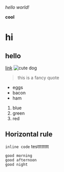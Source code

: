 *hello world!*

**cool**

# hi
## hello

[link](https://pandrew99.github.io/cse15l-lab-reports/index.html)
![cute dog](https://hips.hearstapps.com/hmg-prod.s3.amazonaws.com/images/dog-puppy-on-garden-royalty-free-image-1586966191.jpg?crop=1.00xw:0.669xh;0,0.190xh&resize=1200:*)

> this is a fancy quote

- eggs
- bacon
- ham

1. blue
2. green
3. red

Horizontal rule
---
`inline code` testttttttt

```
good morning
good afternoon
good night
```


